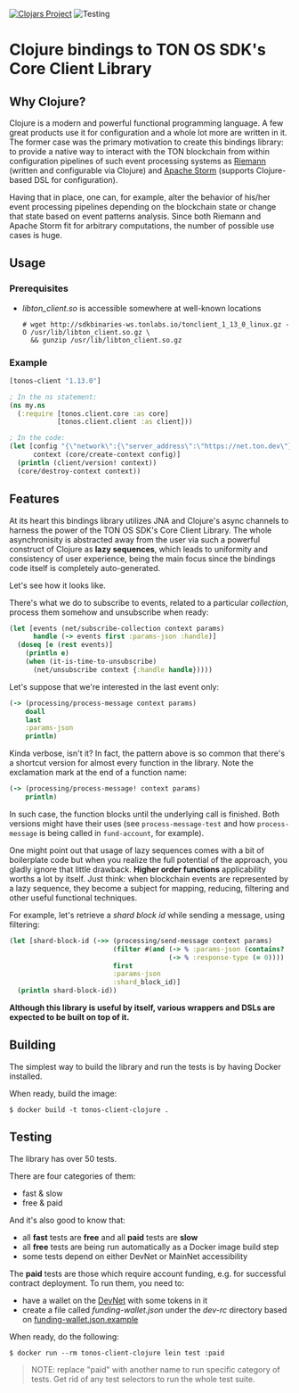 [![Clojars Project](https://img.shields.io/clojars/vpre/tonos-client.svg)](https://clojars.org/tonos-client)
![Testing](https://github.com/serge-medvedev/tonos-client-clojure/workflows/tests/badge.svg)

# Clojure bindings to TON OS SDK's Core Client Library

## Why Clojure?

Clojure is a modern and powerful functional programming language. A few great products use it for configuration and a whole lot more are written in it. The former case was the primary motivation to create this bindings library: to provide a native way to interact with the TON blockchain from within configuration pipelines of such event processing systems as [Riemann](https://riemann.io/) (written and configurable via Clojure) and [Apache Storm](https://storm.apache.org/) (supports Clojure-based DSL for configuration).

Having that in place, one can, for example, alter the behavior of his/her event processing pipelines depending on the blockchain state or change that state based on event patterns analysis. Since both Riemann and Apache Storm fit for arbitrary computations, the number of possible use cases is huge.

## Usage
### Prerequisites
- _libton_client.so_ is accessible somewhere at well-known locations
  ```console
  # wget http://sdkbinaries-ws.tonlabs.io/tonclient_1_13_0_linux.gz -O /usr/lib/libton_client.so.gz \
    && gunzip /usr/lib/libton_client.so.gz
  ```
### Example
```clojure
[tonos-client "1.13.0"]

; In the ns statement:
(ns my.ns
  (:require [tonos.client.core :as core]
            [tonos.client.client :as client]))

; In the code:
(let [config "{\"network\":{\"server_address\":\"https://net.ton.dev\"}}"
      context (core/create-context config)]
  (println (client/version! context))
  (core/destroy-context context))
```

## Features

At its heart this bindings library utilizes JNA and Clojure's async channels to harness the power of the TON OS SDK's Core Client Library.
The whole asynchronisity is abstracted away from the user via such a powerful construct of Clojure as __lazy sequences__, which leads to uniformity and consistency of user experience, being the main focus since the bindings code itself is completely auto-generated.

Let's see how it looks like.

There's what we do to subscribe to events, related to a particular _collection_, process them somehow and unsubscribe when ready:
```clojure
(let [events (net/subscribe-collection context params)
      handle (-> events first :params-json :handle)]
  (doseq [e (rest events)]
    (println e)
    (when (it-is-time-to-unsubscribe)
      (net/unsubscribe context {:handle handle}))))
```

Let's suppose that we're interested in the last event only:
```clojure
(-> (processing/process-message context params)
    doall
    last
    :params-json
    println)
```

Kinda verbose, isn't it? In fact, the pattern above is so common that there's a shortcut version for almost every function in the library. Note the exclamation mark at the end of a function name:
```clojure
(-> (processing/process-message! context params)
    println)
```
In such case, the function blocks until the underlying call is finished. Both versions might have their uses (see `process-message-test` and how `process-message` is being called in `fund-account`, for example).

One might point out that usage of lazy sequences comes with a bit of boilerplate code but when you realize the full potential of the approach, you gladly ignore that little drawback. __Higher order functions__ applicability worths a lot by itself. Just think: when blockchain events are represented by a lazy sequence, they become a subject for mapping, reducing, filtering and other useful functional techniques.

For example, let's retrieve a _shard block id_ while sending a message, using filtering:
```clojure
(let [shard-block-id (->> (processing/send-message context params)
                          (filter #(and (-> % :params-json (contains? :shard_block_id))
                                        (-> % :response-type (= 0))))
                          first
                          :params-json
                          :shard_block_id)]
  (println shard-block-id))
```

__Although this library is useful by itself, various wrappers and DSLs are expected to be built on top of it.__

## Building

The simplest way to build the library and run the tests is by having Docker installed.

When ready, build the image:
```console
$ docker build -t tonos-client-clojure .
```

## Testing

The library has over 50 tests.

There are four categories of them:
- fast & slow
- free & paid

And it's also good to know that:
- all __fast__ tests are __free__ and all __paid__ tests are __slow__
- all __free__ tests are being run automatically as a Docker image build step
- some tests depend on either DevNet or MainNet accessibility

The __paid__ tests are those which require account funding, e.g. for successful contract deployment. To run them, you need to:
- have a wallet on the [DevNet](https://net.ton.dev) with some tokens in it
- create a file called _funding-wallet.json_ under the _dev-rc_ directory based on [funding-wallet.json.example](dev-rc/funding-wallet.json.example)

When ready, do the following:
```shell
$ docker run --rm tonos-client-clojure lein test :paid
```
> NOTE: replace "paid" with another name to run specific category of tests. Get rid of any test selectors to run the whole test suite.
